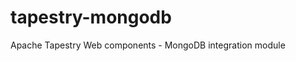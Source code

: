 tapestry-mongodb
=====================

Apache Tapestry Web components - MongoDB integration module
